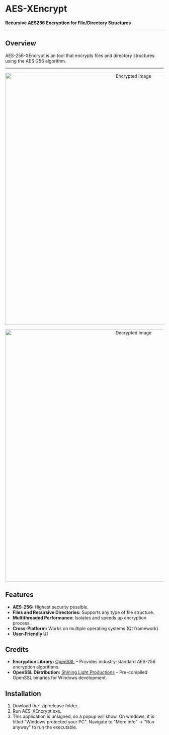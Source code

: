 # AES-XEncrypt

**Recursive AES256 Encryption for File/Directory Structures**

---

## Overview

AES-256-XEncrypt is an tool that encrypts files and directory structures using the AES-256 algorithm.

---

<p align="center">
  <img src="assets/encrypt.png" alt="Encrypted Image" width="800">
</p>
<p align="center">
  <img src="assets/decrypt.png" alt="Decrypted Image" width="800">
</p>

## Features

- **AES-256:** Highest security possible.
- **Files and Recursive Directories:** Supports any type of file structure.
- **Multithreaded Performance:** Isolates and speeds up encryption process.
- **Cross-Platform:** Works on multiple operating systems (Qt framework)
- **User-Friendly UI**

## Credits

- **Encryption Library:** [OpenSSL](https://www.openssl.org) – Provides industry-standard AES-256 encryption algorithms.
- **OpenSSL Distribution:** [Shining Light Productions](https://slproweb.com/products/Win32OpenSSL.html) – Pre-compiled OpenSSL binaries for Windows development.

## Installation

1. Dowload the .zip release folder.
2. Run AES-XEncrypt.exe.
3. This application is unsigned, so a popup will show. On windows, it is titled "Windows protected your PC". Navigate to "More info" -> "Run anyway" to run the executable.
